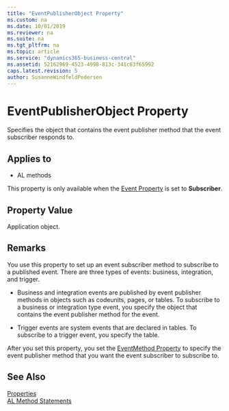 ```yaml
---
title: "EventPublisherObject Property"
ms.custom: na
ms.date: 10/01/2019
ms.reviewer: na
ms.suite: na
ms.tgt_pltfrm: na
ms.topic: article
ms.service: "dynamics365-business-central"
ms.assetid: 52162969-4523-4998-813c-341c63f65992
caps.latest.revision: 5
author: SusanneWindfeldPedersen
---
```


 

# EventPublisherObject Property
Specifies the object that contains the event publisher method that the event subscriber responds to.  
  
## Applies to  
  
-   AL methods  
  
This property is only available when the [Event Property](devenv-event-property.md) is set to **Subscriber**.  
  
## Property Value  
Application object.  
  
## Remarks  
You use this property to set up an event subscriber method to subscribe to a published event. There are three types of events: business, integration, and trigger.  
  
-   Business and integration events are published by event publisher methods in objects such as codeunits, pages, or tables. To subscribe to a business or integration type event, you specify the object that contains the event publisher method for the event.  
  
-   Trigger events are system events that are declared in tables. To subscribe to a trigger event, you specify the table.  
  
After you set this property, you set the [EventMethod Property](devenv-eventmethod-property.md) to specify the event publisher method that you want the event subscriber to subscribe to.  
  
<!--For more information about events, see [Event Types](Event-Types.md) and [Subscribing to Events](Subscribing-to-Events.md).  
 -->  
## See Also  
[Properties](devenv-properties.md)  
[AL Method Statements](../methods/devenv-al-method-reference.md)
<!-- 
[Publishing Events](Publishing-Events.md)   
[Raising Events](Raising-Events.md)   
[Events in Microsoft Dynamics NAV](Events-in-Microsoft-Dynamics-NAV.md)   
-->